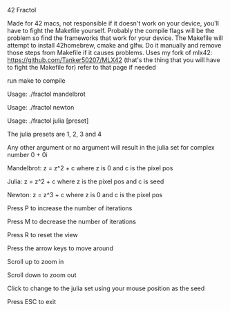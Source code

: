 42 Fractol

Made for 42 macs, not responsible if it doesn't work on your device, you'll have to fight the Makefile yourself. Probably the compile flags will be the problem so find the frameworks that work for your device.
The Makefile will attempt to install 42homebrew, cmake and glfw. Do it manually and remove those steps from Makefile if it causes problems.
Uses my fork of mlx42: https://github.com/Tanker50207/MLX42 (that's the thing that you will have to fight the Makefile for)
refer to that page if needed


run make to compile



Usage: ./fractol mandelbrot

Usage: ./fractol newton

Usage: ./fractol julia [preset]


The julia presets are 1, 2, 3 and 4

Any other argument or no argument will result in the julia set for complex number 0 + 0i


Mandelbrot: z = z^2 + c where z is 0 and c is the pixel pos

Julia: z = z^2 + c      where z is the pixel pos and c is seed

Newton: z = z^3 + c     where z is 0 and c is the pixel pos


Press P to increase the number of iterations

Press M to decrease the number of iterations

Press R to reset the view

Press the arrow keys to move around

Scroll up to zoom in

Scroll down to zoom out

Click to change to the julia set using your mouse position as the seed

Press ESC to exit
